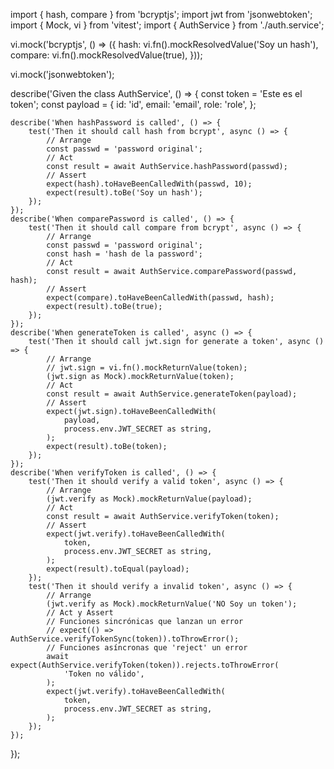 import { hash, compare } from 'bcryptjs';
import jwt from 'jsonwebtoken';
import { Mock, vi } from 'vitest';
import { AuthService } from './auth.service';

vi.mock('bcryptjs', () => ({
    hash: vi.fn().mockResolvedValue('Soy un hash'),
    compare: vi.fn().mockResolvedValue(true),
}));

vi.mock('jsonwebtoken');

describe('Given the class AuthService', () => {
    const token = 'Este es el token';
    const payload = {
        id: 'id',
        email: 'email',
        role: 'role',
    };

    describe('When hashPassword is called', () => {
        test('Then it should call hash from bcrypt', async () => {
            // Arrange
            const passwd = 'password original';
            // Act
            const result = await AuthService.hashPassword(passwd);
            // Assert
            expect(hash).toHaveBeenCalledWith(passwd, 10);
            expect(result).toBe('Soy un hash');
        });
    });
    describe('When comparePassword is called', () => {
        test('Then it should call compare from bcrypt', async () => {
            // Arrange
            const passwd = 'password original';
            const hash = 'hash de la password';
            // Act
            const result = await AuthService.comparePassword(passwd, hash);
            // Assert
            expect(compare).toHaveBeenCalledWith(passwd, hash);
            expect(result).toBe(true);
        });
    });
    describe('When generateToken is called', async () => {
        test('Then it should call jwt.sign for generate a token', async () => {
            // Arrange
            // jwt.sign = vi.fn().mockReturnValue(token);
            (jwt.sign as Mock).mockReturnValue(token);
            // Act
            const result = await AuthService.generateToken(payload);
            // Assert
            expect(jwt.sign).toHaveBeenCalledWith(
                payload,
                process.env.JWT_SECRET as string,
            );
            expect(result).toBe(token);
        });
    });
    describe('When verifyToken is called', () => {
        test('Then it should verify a valid token', async () => {
            // Arrange
            (jwt.verify as Mock).mockReturnValue(payload);
            // Act
            const result = await AuthService.verifyToken(token);
            // Assert
            expect(jwt.verify).toHaveBeenCalledWith(
                token,
                process.env.JWT_SECRET as string,
            );
            expect(result).toEqual(payload);
        });
        test('Then it should verify a invalid token', async () => {
            // Arrange
            (jwt.verify as Mock).mockReturnValue('NO Soy un token');
            // Act y Assert
            // Funciones sincrónicas que lanzan un error
            // expect(() => AuthService.verifyTokenSync(token)).toThrowError();
            // Funciones asíncronas que 'reject' un error
            await expect(AuthService.verifyToken(token)).rejects.toThrowError(
                'Token no válido',
            );
            expect(jwt.verify).toHaveBeenCalledWith(
                token,
                process.env.JWT_SECRET as string,
            );
        });
    });
});
